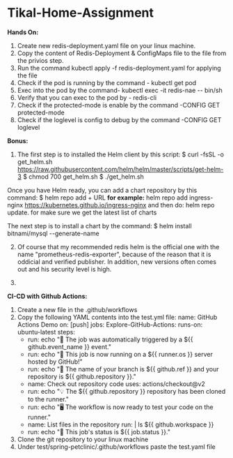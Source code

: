 # Tikal-Home-Assignment
**Hands On:**
1. Create new redis-deployment.yaml file on your linux machine. 
2. Copy the content of Redis-Deployment & ConfigMaps file to the file from the privios step.
3. Run the command kubectl apply -f redis-deployment.yaml for applying the file
4. Check if the pod is running by the command - kubectl get pod
5. Exec into the pod by the command- kubectl exec -it redis-nae -- bin/sh
6. Verify that you can exec to the pod by - redis-cli
7. Check if the protected-mode is enable by the command -CONFIG GET protected-mode
8. Check if the loglevel is config to debug by the command -CONFIG GET loglevel

**Bonus:**
1. The first step is to installed the Helm client by this script:
$ curl -fsSL -o get_helm.sh https://raw.githubusercontent.com/helm/helm/master/scripts/get-helm-3
$ chmod 700 get_helm.sh
$ ./get_helm.sh

Once you have Helm ready, you can add a chart repository by this command:
$ helm repo add + URL
**for example:** helm repo add ingress-nginx https://kubernetes.github.io/ingress-nginx
and then do: helm repo update. for make sure we get the latest list of charts

The next step is to install a chart by the command: $ helm install bitnami/mysql --generate-name

2. Of course that my recommended redis helm is the official one with the name "prometheus-redis-exporter", because of the reason that it is oddicial and verified publisher.
In addition, new versions often comes out and his security level is high.

3. 

**CI-CD with Github Actions:**
1. Create a new file in the .github/workflows
2. Copy the following YAML contents into the test.yml file:
name: GitHub Actions Demo
on: [push]
jobs:
  Explore-GitHub-Actions:
    runs-on: ubuntu-latest
    steps:
      - run: echo "🎉 The job was automatically triggered by a ${{ github.event_name }} event."
      - run: echo "🐧 This job is now running on a ${{ runner.os }} server hosted by GitHub!"
      - run: echo "🔎 The name of your branch is ${{ github.ref }} and your repository is ${{ github.repository }}."
      - name: Check out repository code
        uses: actions/checkout@v2
      - run: echo "💡 The ${{ github.repository }} repository has been cloned to the runner."
      - run: echo "🖥️ The workflow is now ready to test your code on the runner."
      - name: List files in the repository
        run: |
          ls ${{ github.workspace }}
      - run: echo "🍏 This job's status is ${{ job.status }}."
3. Clone the git repository to your linux machine
4. Under test/spring-petclinic/.github/workflows paste the test.yaml file
